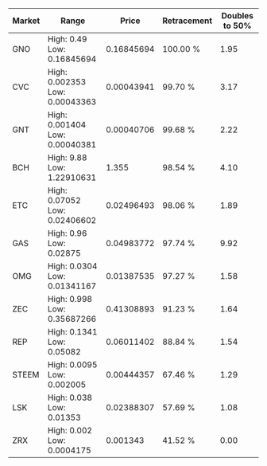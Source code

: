 | Market | Range | Price| Retracement | Doubles to 50% |
| --- | --- | --- | --- | --- |
| GNO | High: 0.49<br />Low: 0.16845694 | 0.16845694 | 100.00 % | 1.95 |
| CVC | High: 0.002353<br />Low: 0.00043363 | 0.00043941 | 99.70 % | 3.17 |
| GNT | High: 0.001404<br />Low: 0.00040381 | 0.00040706 | 99.68 % | 2.22 |
| BCH | High: 9.88<br />Low: 1.22910631 | 1.355 | 98.54 % | 4.10 |
| ETC | High: 0.07052<br />Low: 0.02406602 | 0.02496493 | 98.06 % | 1.89 |
| GAS | High: 0.96<br />Low: 0.02875 | 0.04983772 | 97.74 % | 9.92 |
| OMG | High: 0.0304<br />Low: 0.01341167 | 0.01387535 | 97.27 % | 1.58 |
| ZEC | High: 0.998<br />Low: 0.35687266 | 0.41308893 | 91.23 % | 1.64 |
| REP | High: 0.1341<br />Low: 0.05082 | 0.06011402 | 88.84 % | 1.54 |
| STEEM | High: 0.0095<br />Low: 0.002005 | 0.00444357 | 67.46 % | 1.29 |
| LSK | High: 0.038<br />Low: 0.01353 | 0.02388307 | 57.69 % | 1.08 |
| ZRX | High: 0.002<br />Low: 0.0004175 | 0.001343 | 41.52 % | 0.00 |

